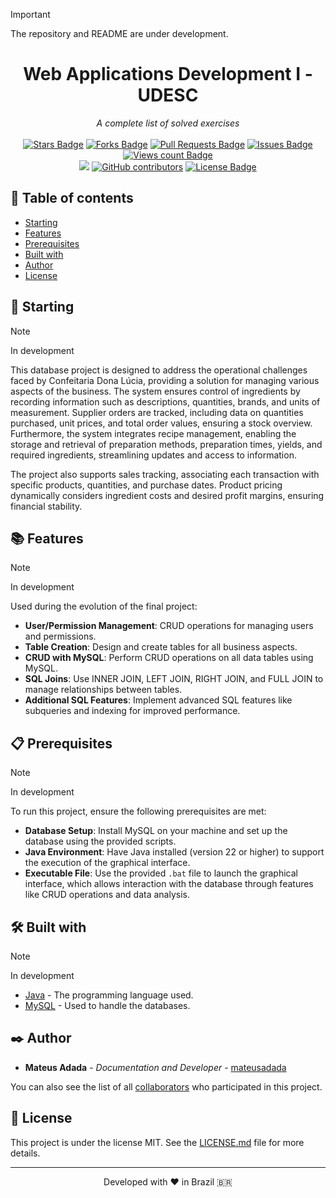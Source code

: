 > [!IMPORTANT]
> The repository and README are under development.

<h1 align="center">Web Applications Development I - UDESC</h1>
<div align="center"><i>A complete list of solved exercises</i><br><br>
<a href="https://github.com/mateusadada/web1-udesc/stargazers"><img src="https://img.shields.io/github/stars/mateusadada/web1-udesc" alt="Stars Badge"/></a>
<a href="https://github.com/mateusadada/web1-udesc/network/members"><img src="https://img.shields.io/github/forks/mateusadada/web1-udesc" alt="Forks Badge"/></a>
<a href="https://github.com/mateusadada/web1-udesc/pulls"><img src="https://img.shields.io/github/issues-pr/mateusadada/web1-udesc" alt="Pull Requests Badge"/></a>
<a href="https://github.com/mateusadada/web1-udesc/issues"><img src="https://img.shields.io/github/issues/mateusadada/web1-udesc" alt="Issues Badge"/></a>
<a href="https://github.com/mateusadada/web1-udesc"><img src="https://komarev.com/ghpvc/?username=web1-udesc&color=447ff7&label=views" alt="Views count Badge"/></a>
<br><a href="https://mateusadada.github.io/web1-udesc" target="blank"><img src="https://img.shields.io/website?url=https%3A%2F%2Fmateusadada.github.io%2Fweb1-udesc&logo=github" /></a>
<a href="https://github.com/mateusadada/web1-udesc/graphs/contributors"><img alt="GitHub contributors" src="https://img.shields.io/github/contributors/mateusadada/web1-udesc?color=2b9348"></a>
<a href="https://github.com/mateusadada/web1-udesc/blob/main/LICENSE"><img src="https://img.shields.io/github/license/mateusadada/web1-udesc?color=2b9348" alt="License Badge"/></a>
</div>

## 📜 Table of contents

- [Starting](#-starting)
- [Features](#-features)
- [Prerequisites](#-prerequisites)
- [Built with](#️-built-with)
- [Author](#️-author)
- [License](#-license)

## 🚀 Starting

> [!NOTE]
> In development

This database project is designed to address the operational challenges faced by Confeitaria Dona Lúcia, providing a solution for managing various aspects of the business. The system ensures control of ingredients by recording information such as descriptions, quantities, brands, and units of measurement. Supplier orders are tracked, including data on quantities purchased, unit prices, and total order values, ensuring a stock overview. Furthermore, the system integrates recipe management, enabling the storage and retrieval of preparation methods, preparation times, yields, and required ingredients, streamlining updates and access to information.  

The project also supports sales tracking, associating each transaction with specific products, quantities, and purchase dates. Product pricing dynamically considers ingredient costs and desired profit margins, ensuring financial stability.

## 📚 Features

> [!NOTE]
> In development

Used during the evolution of the final project:

- **User/Permission Management**: CRUD operations for managing users and permissions.
- **Table Creation**: Design and create tables for all business aspects.
- **CRUD with MySQL**: Perform CRUD operations on all data tables using MySQL.
- **SQL Joins**: Use INNER JOIN, LEFT JOIN, RIGHT JOIN, and FULL JOIN to manage relationships between tables.
- **Additional SQL Features**: Implement advanced SQL features like subqueries and indexing for improved performance.

## 📋 Prerequisites

> [!NOTE]
> In development

To run this project, ensure the following prerequisites are met:

- **Database Setup**: Install MySQL on your machine and set up the database using the provided scripts.
- **Java Environment**: Have Java installed (version 22 or higher) to support the execution of the graphical interface.
- **Executable File**: Use the provided `.bat` file to launch the graphical interface, which allows interaction with the database through features like CRUD operations and data analysis.

## 🛠️ Built with

> [!NOTE]
> In development

* [Java](https://www.java.com/) - The programming language used.
* [MySQL](https://www.mysql.com/) - Used to handle the databases.

## ✒️ Author

* **Mateus Adada** - *Documentation and Developer* - [mateusadada](https://github.com/mateusadada)

You can also see the list of all [collaborators](https://github.com/mateusadada/web1-udesc/graphs/contributors) who participated in this project.

## 📄 License

This project is under the license MIT. See the [LICENSE.md](https://github.com/mateusadada/web1-udesc/blob/main/LICENSE) file for more details.

<hr><p align="center">Developed with ❤️ in Brazil 🇧🇷</p>
